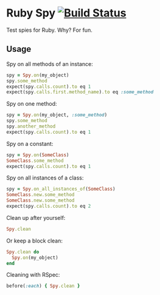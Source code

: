 # Ruby Spy [![Build Status](https://travis-ci.org/patbenatar/ruby_spy.svg?branch=master)](https://travis-ci.org/patbenatar/ruby_spy)

Test spies for Ruby. Why? For fun.

## Usage

Spy on all methods of an instance:

```ruby
spy = Spy.on(my_object)
spy.some_method
expect(spy.calls.count).to eq 1
expect(spy.calls.first.method_name).to eq :some_method
```

Spy on one method:

```ruby
spy = Spy.on(my_object, :some_method)
spy.some_method
spy.another_method
expect(spy.calls.count).to eq 1
```

Spy on a constant:

```ruby
spy = Spy.on(SomeClass)
SomeClass.some_method
expect(spy.calls.count).to eq 1
```

Spy on all instances of a class:

```ruby
spy = Spy.on_all_instances_of(SomeClass)
SomeClass.new.some_method
SomeClass.new.some_method
expect(spy.calls.count).to eq 2
```

Clean up after yourself:

```ruby
Spy.clean
```

Or keep a block clean:

```ruby
Spy.clean do
  Spy.on(my_object)
end
```

Cleaning with RSpec:

```ruby
before(:each) { Spy.clean }
```
